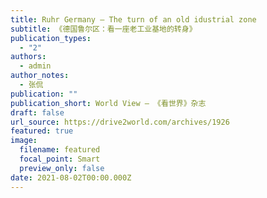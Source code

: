 ```yaml
---
title: Ruhr Germany — The turn of an old idustrial zone
subtitle: 《德国鲁尔区：看一座老工业基地的转身》
publication_types:
  - "2"
authors:
  - admin
author_notes:
  - 张侃
publication: ""
publication_short: World View — 《看世界》杂志
draft: false
url_source: https://drive2world.com/archives/1926
featured: true
image:
  filename: featured
  focal_point: Smart
  preview_only: false
date: 2021-08-02T00:00.000Z
---
```

